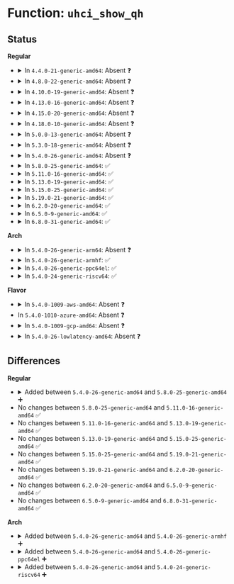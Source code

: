 # Function: <code>uhci_show_qh</code>

## Status
<b>Regular</b>
<ul>
<li>
<details>
<summary>In <code>4.4.0-21-generic-amd64</code>: Absent ❓</summary>

```json
{
  "name": "uhci_show_qh",
  "collision_type": "Unique Static",
  "inline_type": "Selective",
  "funcs": [
    {
      "addr": 18446744071585424304,
      "name": "uhci_show_qh",
      "external": false,
      "loc": "drivers/usb/host/uhci-debug.c:164",
      "file": "drivers/usb/host/uhci-hcd.c",
      "inline": "not declared, inlined",
      "caller_inline": [],
      "caller_func": [
        "drivers/usb/host/uhci-hcd.c:uhci_sprint_schedule",
        "drivers/usb/host/uhci-hcd.c:uhci_sprint_schedule"
      ]
    }
  ],
  "symbols": [
    {
      "addr": 18446744071585424304,
      "name": "uhci_show_qh.isra.30",
      "section": ".text",
      "bind": "STB_LOCAL",
      "size": 1724
    }
  ]
}
```
</details>
</li>
<li>
<details>
<summary>In <code>4.8.0-22-generic-amd64</code>: Absent ❓</summary>

```json
{
  "name": "uhci_show_qh",
  "collision_type": "Unique Static",
  "inline_type": "Selective",
  "funcs": [
    {
      "addr": 18446744071585820384,
      "name": "uhci_show_qh",
      "external": false,
      "loc": "drivers/usb/host/uhci-debug.c:164",
      "file": "drivers/usb/host/uhci-hcd.c",
      "inline": "not declared, inlined",
      "caller_inline": [],
      "caller_func": [
        "drivers/usb/host/uhci-hcd.c:uhci_sprint_schedule",
        "drivers/usb/host/uhci-hcd.c:uhci_sprint_schedule"
      ]
    }
  ],
  "symbols": [
    {
      "addr": 18446744071585820384,
      "name": "uhci_show_qh.isra.30",
      "section": ".text",
      "bind": "STB_LOCAL",
      "size": 1719
    }
  ]
}
```
</details>
</li>
<li>
<details>
<summary>In <code>4.10.0-19-generic-amd64</code>: Absent ❓</summary>

```json
{
  "name": "uhci_show_qh",
  "collision_type": "Unique Static",
  "inline_type": "Selective",
  "funcs": [
    {
      "addr": 18446744071586009088,
      "name": "uhci_show_qh",
      "external": false,
      "loc": "drivers/usb/host/uhci-debug.c:164",
      "file": "drivers/usb/host/uhci-hcd.c",
      "inline": "not declared, inlined",
      "caller_inline": [],
      "caller_func": [
        "drivers/usb/host/uhci-hcd.c:uhci_sprint_schedule",
        "drivers/usb/host/uhci-hcd.c:uhci_sprint_schedule"
      ]
    }
  ],
  "symbols": [
    {
      "addr": 18446744071586009088,
      "name": "uhci_show_qh.isra.32",
      "section": ".text",
      "bind": "STB_LOCAL",
      "size": 1719
    }
  ]
}
```
</details>
</li>
<li>
<details>
<summary>In <code>4.13.0-16-generic-amd64</code>: Absent ❓</summary>

```json
{
  "name": "uhci_show_qh",
  "collision_type": "Unique Static",
  "inline_type": "Selective",
  "funcs": [
    {
      "addr": 18446744071586091520,
      "name": "uhci_show_qh",
      "external": false,
      "loc": "drivers/usb/host/uhci-debug.c:164",
      "file": "drivers/usb/host/uhci-hcd.c",
      "inline": "not declared, inlined",
      "caller_inline": [],
      "caller_func": [
        "drivers/usb/host/uhci-hcd.c:uhci_sprint_schedule",
        "drivers/usb/host/uhci-hcd.c:uhci_sprint_schedule"
      ]
    }
  ],
  "symbols": [
    {
      "addr": 18446744071586091520,
      "name": "uhci_show_qh.isra.28",
      "section": ".text",
      "bind": "STB_LOCAL",
      "size": 1708
    }
  ]
}
```
</details>
</li>
<li>
<details>
<summary>In <code>4.15.0-20-generic-amd64</code>: Absent ❓</summary>

```json
{
  "name": "uhci_show_qh",
  "collision_type": "Unique Static",
  "inline_type": "Selective",
  "funcs": [
    {
      "addr": 18446744071586535920,
      "name": "uhci_show_qh",
      "external": false,
      "loc": "drivers/usb/host/uhci-debug.c:165",
      "file": "drivers/usb/host/uhci-hcd.c",
      "inline": "not declared, inlined",
      "caller_inline": [],
      "caller_func": [
        "drivers/usb/host/uhci-hcd.c:uhci_sprint_schedule",
        "drivers/usb/host/uhci-hcd.c:uhci_sprint_schedule"
      ]
    }
  ],
  "symbols": [
    {
      "addr": 18446744071586535920,
      "name": "uhci_show_qh.isra.28",
      "section": ".text",
      "bind": "STB_LOCAL",
      "size": 1708
    }
  ]
}
```
</details>
</li>
<li>
<details>
<summary>In <code>4.18.0-10-generic-amd64</code>: Absent ❓</summary>

```json
{
  "name": "uhci_show_qh",
  "collision_type": "Unique Static",
  "inline_type": "Selective",
  "funcs": [
    {
      "addr": 18446744071586798976,
      "name": "uhci_show_qh",
      "external": false,
      "loc": "drivers/usb/host/uhci-debug.c:165",
      "file": "drivers/usb/host/uhci-hcd.c",
      "inline": "not declared, inlined",
      "caller_inline": [],
      "caller_func": [
        "drivers/usb/host/uhci-hcd.c:uhci_sprint_schedule",
        "drivers/usb/host/uhci-hcd.c:uhci_sprint_schedule"
      ]
    }
  ],
  "symbols": [
    {
      "addr": 18446744071586798976,
      "name": "uhci_show_qh.isra.28",
      "section": ".text",
      "bind": "STB_LOCAL",
      "size": 1702
    }
  ]
}
```
</details>
</li>
<li>
<details>
<summary>In <code>5.0.0-13-generic-amd64</code>: Absent ❓</summary>

```json
{
  "name": "uhci_show_qh",
  "collision_type": "Unique Static",
  "inline_type": "Selective",
  "funcs": [
    {
      "addr": 18446744071586956944,
      "name": "uhci_show_qh",
      "external": false,
      "loc": "drivers/usb/host/uhci-debug.c:165",
      "file": "drivers/usb/host/uhci-hcd.c",
      "inline": "not declared, inlined",
      "caller_inline": [],
      "caller_func": [
        "drivers/usb/host/uhci-hcd.c:uhci_sprint_schedule",
        "drivers/usb/host/uhci-hcd.c:uhci_sprint_schedule"
      ]
    }
  ],
  "symbols": [
    {
      "addr": 18446744071586956944,
      "name": "uhci_show_qh.isra.32",
      "section": ".text",
      "bind": "STB_LOCAL",
      "size": 1702
    }
  ]
}
```
</details>
</li>
<li>
<details>
<summary>In <code>5.3.0-18-generic-amd64</code>: Absent ❓</summary>

```json
{
  "name": "uhci_show_qh",
  "collision_type": "Unique Static",
  "inline_type": "Selective",
  "funcs": [
    {
      "addr": 18446744071587215472,
      "name": "uhci_show_qh",
      "external": false,
      "loc": "drivers/usb/host/uhci-debug.c:165",
      "file": "drivers/usb/host/uhci-hcd.c",
      "inline": "not declared, inlined",
      "caller_inline": [],
      "caller_func": [
        "drivers/usb/host/uhci-hcd.c:uhci_sprint_schedule",
        "drivers/usb/host/uhci-hcd.c:uhci_sprint_schedule"
      ]
    }
  ],
  "symbols": [
    {
      "addr": 18446744071587215472,
      "name": "uhci_show_qh.isra.0",
      "section": ".text",
      "bind": "STB_LOCAL",
      "size": 1719
    }
  ]
}
```
</details>
</li>
<li>
<details>
<summary>In <code>5.4.0-26-generic-amd64</code>: Absent ❓</summary>

```json
{
  "name": "uhci_show_qh",
  "collision_type": "Unique Static",
  "inline_type": "Selective",
  "funcs": [
    {
      "addr": 18446744071587415744,
      "name": "uhci_show_qh",
      "external": false,
      "loc": "drivers/usb/host/uhci-debug.c:165",
      "file": "drivers/usb/host/uhci-hcd.c",
      "inline": "not declared, inlined",
      "caller_inline": [],
      "caller_func": [
        "drivers/usb/host/uhci-hcd.c:uhci_sprint_schedule",
        "drivers/usb/host/uhci-hcd.c:uhci_sprint_schedule"
      ]
    }
  ],
  "symbols": [
    {
      "addr": 18446744071587415744,
      "name": "uhci_show_qh.isra.0",
      "section": ".text",
      "bind": "STB_LOCAL",
      "size": 1719
    }
  ]
}
```
</details>
</li>
<li>
<details>
<summary>In <code>5.8.0-25-generic-amd64</code>: ✅</summary>

```c
int uhci_show_qh(struct uhci_hcd * uhci, struct uhci_qh * qh, char * buf, int len, int space)
```

```json
{
  "name": "uhci_show_qh",
  "collision_type": "Unique Static",
  "inline_type": "No",
  "funcs": [
    {
      "addr": 18446744071588276880,
      "name": "uhci_show_qh",
      "external": false,
      "loc": "drivers/usb/host/uhci-debug.c:165",
      "file": "drivers/usb/host/uhci-hcd.c",
      "inline": "seen, unknown",
      "caller_inline": [],
      "caller_func": [
        "drivers/usb/host/uhci-hcd.c:uhci_result_common",
        "drivers/usb/host/uhci-hcd.c:uhci_sprint_schedule",
        "drivers/usb/host/uhci-hcd.c:uhci_sprint_schedule"
      ]
    }
  ],
  "symbols": [
    {
      "addr": 18446744071588276880,
      "name": "uhci_show_qh",
      "section": ".text",
      "bind": "STB_LOCAL",
      "size": 1022
    }
  ]
}
```
</details>
</li>
<li>
<details>
<summary>In <code>5.11.0-16-generic-amd64</code>: ✅</summary>

```c
int uhci_show_qh(struct uhci_hcd * uhci, struct uhci_qh * qh, char * buf, int len, int space)
```

```json
{
  "name": "uhci_show_qh",
  "collision_type": "Unique Static",
  "inline_type": "No",
  "funcs": [
    {
      "addr": 18446744071588311920,
      "name": "uhci_show_qh",
      "external": false,
      "loc": "drivers/usb/host/uhci-debug.c:165",
      "file": "drivers/usb/host/uhci-hcd.c",
      "inline": "seen, unknown",
      "caller_inline": [],
      "caller_func": [
        "drivers/usb/host/uhci-hcd.c:uhci_result_common",
        "drivers/usb/host/uhci-hcd.c:uhci_sprint_schedule",
        "drivers/usb/host/uhci-hcd.c:uhci_sprint_schedule"
      ]
    }
  ],
  "symbols": [
    {
      "addr": 18446744071588311920,
      "name": "uhci_show_qh",
      "section": ".text",
      "bind": "STB_LOCAL",
      "size": 1022
    }
  ]
}
```
</details>
</li>
<li>
<details>
<summary>In <code>5.13.0-19-generic-amd64</code>: ✅</summary>

```c
int uhci_show_qh(struct uhci_hcd * uhci, struct uhci_qh * qh, char * buf, int len, int space)
```

```json
{
  "name": "uhci_show_qh",
  "collision_type": "Unique Static",
  "inline_type": "No",
  "funcs": [
    {
      "addr": 18446744071588194656,
      "name": "uhci_show_qh",
      "external": false,
      "loc": "drivers/usb/host/uhci-debug.c:165",
      "file": "drivers/usb/host/uhci-hcd.c",
      "inline": "seen, unknown",
      "caller_inline": [],
      "caller_func": [
        "drivers/usb/host/uhci-hcd.c:uhci_result_common",
        "drivers/usb/host/uhci-hcd.c:uhci_sprint_schedule",
        "drivers/usb/host/uhci-hcd.c:uhci_sprint_schedule"
      ]
    }
  ],
  "symbols": [
    {
      "addr": 18446744071588194656,
      "name": "uhci_show_qh",
      "section": ".text",
      "bind": "STB_LOCAL",
      "size": 1026
    }
  ]
}
```
</details>
</li>
<li>
<details>
<summary>In <code>5.15.0-25-generic-amd64</code>: ✅</summary>

```c
int uhci_show_qh(struct uhci_hcd * uhci, struct uhci_qh * qh, char * buf, int len, int space)
```

```json
{
  "name": "uhci_show_qh",
  "collision_type": "Unique Static",
  "inline_type": "No",
  "funcs": [
    {
      "addr": 18446744071588835328,
      "name": "uhci_show_qh",
      "external": false,
      "loc": "drivers/usb/host/uhci-debug.c:165",
      "file": "drivers/usb/host/uhci-hcd.c",
      "inline": "seen, unknown",
      "caller_inline": [],
      "caller_func": [
        "drivers/usb/host/uhci-hcd.c:uhci_result_common",
        "drivers/usb/host/uhci-hcd.c:uhci_sprint_schedule",
        "drivers/usb/host/uhci-hcd.c:uhci_sprint_schedule"
      ]
    }
  ],
  "symbols": [
    {
      "addr": 18446744071588835328,
      "name": "uhci_show_qh",
      "section": ".text",
      "bind": "STB_LOCAL",
      "size": 1026
    }
  ]
}
```
</details>
</li>
<li>
<details>
<summary>In <code>5.19.0-21-generic-amd64</code>: ✅</summary>

```c
int uhci_show_qh(struct uhci_hcd * uhci, struct uhci_qh * qh, char * buf, int len, int space)
```

```json
{
  "name": "uhci_show_qh",
  "collision_type": "Unique Static",
  "inline_type": "No",
  "funcs": [
    {
      "addr": 18446744071590263024,
      "name": "uhci_show_qh",
      "external": false,
      "loc": "drivers/usb/host/uhci-debug.c:165",
      "file": "drivers/usb/host/uhci-hcd.c",
      "inline": "seen, unknown",
      "caller_inline": [],
      "caller_func": [
        "drivers/usb/host/uhci-hcd.c:uhci_result_common",
        "drivers/usb/host/uhci-hcd.c:uhci_sprint_schedule",
        "drivers/usb/host/uhci-hcd.c:uhci_sprint_schedule"
      ]
    }
  ],
  "symbols": [
    {
      "addr": 18446744071590263024,
      "name": "uhci_show_qh",
      "section": ".text",
      "bind": "STB_LOCAL",
      "size": 1044
    }
  ]
}
```
</details>
</li>
<li>
<details>
<summary>In <code>6.2.0-20-generic-amd64</code>: ✅</summary>

```c
int uhci_show_qh(struct uhci_hcd * uhci, struct uhci_qh * qh, char * buf, int len, int space)
```

```json
{
  "name": "uhci_show_qh",
  "collision_type": "Unique Static",
  "inline_type": "No",
  "funcs": [
    {
      "addr": 18446744071591883776,
      "name": "uhci_show_qh",
      "external": false,
      "loc": "drivers/usb/host/uhci-debug.c:165",
      "file": "drivers/usb/host/uhci-hcd.c",
      "inline": "seen, unknown",
      "caller_inline": [],
      "caller_func": [
        "drivers/usb/host/uhci-hcd.c:uhci_result_common",
        "drivers/usb/host/uhci-hcd.c:uhci_sprint_schedule",
        "drivers/usb/host/uhci-hcd.c:uhci_sprint_schedule"
      ]
    }
  ],
  "symbols": [
    {
      "addr": 18446744071591883776,
      "name": "uhci_show_qh",
      "section": ".text",
      "bind": "STB_LOCAL",
      "size": 1044
    }
  ]
}
```
</details>
</li>
<li>
<details>
<summary>In <code>6.5.0-9-generic-amd64</code>: ✅</summary>

```c
int uhci_show_qh(struct uhci_hcd * uhci, struct uhci_qh * qh, char * buf, int len, int space)
```

```json
{
  "name": "uhci_show_qh",
  "collision_type": "Unique Static",
  "inline_type": "No",
  "funcs": [
    {
      "addr": 18446744071592307152,
      "name": "uhci_show_qh",
      "external": false,
      "loc": "drivers/usb/host/uhci-debug.c:165",
      "file": "drivers/usb/host/uhci-hcd.c",
      "inline": "seen, unknown",
      "caller_inline": [],
      "caller_func": [
        "drivers/usb/host/uhci-hcd.c:uhci_result_common",
        "drivers/usb/host/uhci-hcd.c:uhci_sprint_schedule",
        "drivers/usb/host/uhci-hcd.c:uhci_sprint_schedule"
      ]
    }
  ],
  "symbols": [
    {
      "addr": 18446744071592307152,
      "name": "uhci_show_qh",
      "section": ".text",
      "bind": "STB_LOCAL",
      "size": 1055
    }
  ]
}
```
</details>
</li>
<li>
<details>
<summary>In <code>6.8.0-31-generic-amd64</code>: ✅</summary>

```c
int uhci_show_qh(struct uhci_hcd * uhci, struct uhci_qh * qh, char * buf, int len, int space)
```

```json
{
  "name": "uhci_show_qh",
  "collision_type": "Unique Static",
  "inline_type": "No",
  "funcs": [
    {
      "addr": 18446744071593048496,
      "name": "uhci_show_qh",
      "external": false,
      "loc": "drivers/usb/host/uhci-debug.c:165",
      "file": "drivers/usb/host/uhci-hcd.c",
      "inline": "seen, unknown",
      "caller_inline": [],
      "caller_func": [
        "drivers/usb/host/uhci-hcd.c:uhci_result_common",
        "drivers/usb/host/uhci-hcd.c:uhci_sprint_schedule",
        "drivers/usb/host/uhci-hcd.c:uhci_sprint_schedule"
      ]
    }
  ],
  "symbols": [
    {
      "addr": 18446744071593048496,
      "name": "uhci_show_qh",
      "section": ".text",
      "bind": "STB_LOCAL",
      "size": 1055
    }
  ]
}
```
</details>
</li>
</ul>
<b>Arch</b>
<ul>
<li>
<details>
<summary>In <code>5.4.0-26-generic-arm64</code>: Absent ❓</summary>

```json
{
  "name": "uhci_show_qh",
  "collision_type": "Unique Static",
  "inline_type": "Selective",
  "funcs": [
    {
      "addr": 18446603336500543048,
      "name": "uhci_show_qh",
      "external": false,
      "loc": "drivers/usb/host/uhci-debug.c:165",
      "file": "drivers/usb/host/uhci-hcd.c",
      "inline": "not declared, inlined",
      "caller_inline": [],
      "caller_func": [
        "drivers/usb/host/uhci-hcd.c:uhci_sprint_schedule",
        "drivers/usb/host/uhci-hcd.c:uhci_sprint_schedule"
      ]
    }
  ],
  "symbols": [
    {
      "addr": 18446603336500543048,
      "name": "uhci_show_qh.isra.0",
      "section": ".text",
      "bind": "STB_LOCAL",
      "size": 1816
    }
  ]
}
```
</details>
</li>
<li>
<details>
<summary>In <code>5.4.0-26-generic-armhf</code>: ✅</summary>

```c
int uhci_show_qh(struct uhci_hcd * uhci, struct uhci_qh * qh, char * buf, int len, int space)
```

```json
{
  "name": "uhci_show_qh",
  "collision_type": "Unique Static",
  "inline_type": "No",
  "funcs": [
    {
      "addr": 3232997656,
      "name": "uhci_show_qh",
      "external": false,
      "loc": "drivers/usb/host/uhci-debug.c:165",
      "file": "drivers/usb/host/uhci-hcd.c",
      "inline": "seen, unknown",
      "caller_inline": [],
      "caller_func": [
        "drivers/usb/host/uhci-hcd.c:uhci_sprint_schedule",
        "drivers/usb/host/uhci-hcd.c:uhci_sprint_schedule"
      ]
    }
  ],
  "symbols": [
    {
      "addr": 3232997656,
      "name": "uhci_show_qh",
      "section": ".text",
      "bind": "STB_LOCAL",
      "size": 1924
    }
  ]
}
```
</details>
</li>
<li>
<details>
<summary>In <code>5.4.0-26-generic-ppc64el</code>: ✅</summary>

```c
int uhci_show_qh(struct uhci_hcd * uhci, struct uhci_qh * qh, char * buf, int len, int space)
```

```json
{
  "name": "uhci_show_qh",
  "collision_type": "Unique Static",
  "inline_type": "No",
  "funcs": [
    {
      "addr": 13835058055293931520,
      "name": "uhci_show_qh",
      "external": false,
      "loc": "drivers/usb/host/uhci-debug.c:165",
      "file": "drivers/usb/host/uhci-hcd.c",
      "inline": "seen, unknown",
      "caller_inline": [],
      "caller_func": [
        "drivers/usb/host/uhci-hcd.c:uhci_sprint_schedule",
        "drivers/usb/host/uhci-hcd.c:uhci_sprint_schedule"
      ]
    }
  ],
  "symbols": [
    {
      "addr": 13835058055293931520,
      "name": "uhci_show_qh",
      "section": ".text",
      "bind": "STB_LOCAL",
      "size": 2212
    }
  ]
}
```
</details>
</li>
<li>
<details>
<summary>In <code>5.4.0-24-generic-riscv64</code>: ✅</summary>

```c
int uhci_show_qh(struct uhci_hcd * uhci, struct uhci_qh * qh, char * buf, int len, int space)
```

```json
{
  "name": "uhci_show_qh",
  "collision_type": "Unique Static",
  "inline_type": "No",
  "funcs": [
    {
      "addr": 18446743936277424658,
      "name": "uhci_show_qh",
      "external": false,
      "loc": "drivers/usb/host/uhci-debug.c:165",
      "file": "drivers/usb/host/uhci-hcd.c",
      "inline": "seen, unknown",
      "caller_inline": [],
      "caller_func": [
        "drivers/usb/host/uhci-hcd.c:uhci_sprint_schedule",
        "drivers/usb/host/uhci-hcd.c:uhci_sprint_schedule"
      ]
    }
  ],
  "symbols": [
    {
      "addr": 18446743936277424658,
      "name": "uhci_show_qh",
      "section": ".text",
      "bind": "STB_LOCAL",
      "size": 1690
    }
  ]
}
```
</details>
</li>
</ul>
<b>Flavor</b>
<ul>
<li>
<details>
<summary>In <code>5.4.0-1009-aws-amd64</code>: Absent ❓</summary>

```json
{
  "name": "uhci_show_qh",
  "collision_type": "Unique Static",
  "inline_type": "Selective",
  "funcs": [
    {
      "addr": 18446744071587121824,
      "name": "uhci_show_qh",
      "external": false,
      "loc": "drivers/usb/host/uhci-debug.c:165",
      "file": "drivers/usb/host/uhci-hcd.c",
      "inline": "not declared, inlined",
      "caller_inline": [],
      "caller_func": [
        "drivers/usb/host/uhci-hcd.c:uhci_sprint_schedule",
        "drivers/usb/host/uhci-hcd.c:uhci_sprint_schedule"
      ]
    }
  ],
  "symbols": [
    {
      "addr": 18446744071587121824,
      "name": "uhci_show_qh.isra.0",
      "section": ".text",
      "bind": "STB_LOCAL",
      "size": 1719
    }
  ]
}
```
</details>
</li>
<li>
In <code>5.4.0-1010-azure-amd64</code>: Absent ❓
</li>
<li>
<details>
<summary>In <code>5.4.0-1009-gcp-amd64</code>: Absent ❓</summary>

```json
{
  "name": "uhci_show_qh",
  "collision_type": "Unique Static",
  "inline_type": "Selective",
  "funcs": [
    {
      "addr": 18446744071587370304,
      "name": "uhci_show_qh",
      "external": false,
      "loc": "drivers/usb/host/uhci-debug.c:165",
      "file": "drivers/usb/host/uhci-hcd.c",
      "inline": "not declared, inlined",
      "caller_inline": [],
      "caller_func": [
        "drivers/usb/host/uhci-hcd.c:uhci_sprint_schedule",
        "drivers/usb/host/uhci-hcd.c:uhci_sprint_schedule"
      ]
    }
  ],
  "symbols": [
    {
      "addr": 18446744071587370304,
      "name": "uhci_show_qh.isra.0",
      "section": ".text",
      "bind": "STB_LOCAL",
      "size": 1719
    }
  ]
}
```
</details>
</li>
<li>
<details>
<summary>In <code>5.4.0-26-lowlatency-amd64</code>: Absent ❓</summary>

```json
{
  "name": "uhci_show_qh",
  "collision_type": "Unique Static",
  "inline_type": "Selective",
  "funcs": [
    {
      "addr": 18446744071587478544,
      "name": "uhci_show_qh",
      "external": false,
      "loc": "drivers/usb/host/uhci-debug.c:165",
      "file": "drivers/usb/host/uhci-hcd.c",
      "inline": "not declared, inlined",
      "caller_inline": [],
      "caller_func": [
        "drivers/usb/host/uhci-hcd.c:uhci_sprint_schedule",
        "drivers/usb/host/uhci-hcd.c:uhci_sprint_schedule"
      ]
    }
  ],
  "symbols": [
    {
      "addr": 18446744071587478544,
      "name": "uhci_show_qh.isra.0",
      "section": ".text",
      "bind": "STB_LOCAL",
      "size": 1719
    }
  ]
}
```
</details>
</li>
</ul>

## Differences
<b>Regular</b>
<ul>
<li>
<details>
<summary>Added between <code>5.4.0-26-generic-amd64</code> and <code>5.8.0-25-generic-amd64</code> ➕</summary>

```c
int uhci_show_qh(struct uhci_hcd * uhci, struct uhci_qh * qh, char * buf, int len, int space)
```
</details>
</li>
<li>
No changes between <code>5.8.0-25-generic-amd64</code> and <code>5.11.0-16-generic-amd64</code> ✅
</li>
<li>
No changes between <code>5.11.0-16-generic-amd64</code> and <code>5.13.0-19-generic-amd64</code> ✅
</li>
<li>
No changes between <code>5.13.0-19-generic-amd64</code> and <code>5.15.0-25-generic-amd64</code> ✅
</li>
<li>
No changes between <code>5.15.0-25-generic-amd64</code> and <code>5.19.0-21-generic-amd64</code> ✅
</li>
<li>
No changes between <code>5.19.0-21-generic-amd64</code> and <code>6.2.0-20-generic-amd64</code> ✅
</li>
<li>
No changes between <code>6.2.0-20-generic-amd64</code> and <code>6.5.0-9-generic-amd64</code> ✅
</li>
<li>
No changes between <code>6.5.0-9-generic-amd64</code> and <code>6.8.0-31-generic-amd64</code> ✅
</li>
</ul>
<b>Arch</b>
<ul>
<li>
<details>
<summary>Added between <code>5.4.0-26-generic-amd64</code> and <code>5.4.0-26-generic-armhf</code> ➕</summary>

```c
int uhci_show_qh(struct uhci_hcd * uhci, struct uhci_qh * qh, char * buf, int len, int space)
```
</details>
</li>
<li>
<details>
<summary>Added between <code>5.4.0-26-generic-amd64</code> and <code>5.4.0-26-generic-ppc64el</code> ➕</summary>

```c
int uhci_show_qh(struct uhci_hcd * uhci, struct uhci_qh * qh, char * buf, int len, int space)
```
</details>
</li>
<li>
<details>
<summary>Added between <code>5.4.0-26-generic-amd64</code> and <code>5.4.0-24-generic-riscv64</code> ➕</summary>

```c
int uhci_show_qh(struct uhci_hcd * uhci, struct uhci_qh * qh, char * buf, int len, int space)
```
</details>
</li>
</ul>
